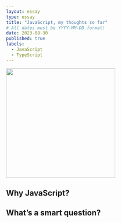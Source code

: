 ```yaml
---
layout: essay
type: essay
title: "JavaScript, my thoughts so far"
# All dates must be YYYY-MM-DD format!
date: 2023-08-30
published: true
labels:
  - JavaScript
  - TypeScript
---
```


<img width="300px" class="rounded float-start pe-4" src="..img/smart-questions/JavaScript-Symbol.png">

## Why JavaScript?

## What’s a smart question?

